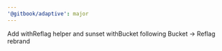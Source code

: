 ```yaml
---
'@gitbook/adaptive': major
---
```


Add withReflag helper and sunset withBucket following Bucket -> Reflag rebrand
